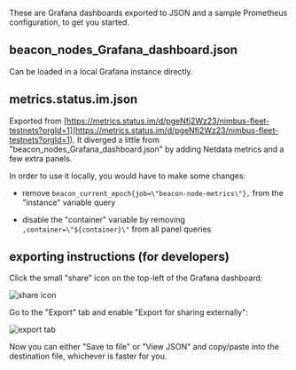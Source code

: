 These are Grafana dashboards exported to JSON and a sample Prometheus
configuration, to get you started.

## beacon_nodes_Grafana_dashboard.json

Can be loaded in a local Grafana instance directly.

## metrics.status.im.json

Exported from [https://metrics.status.im/d/pgeNfj2Wz23/nimbus-fleet-testnets?orgId=1](https://metrics.status.im/d/pgeNfj2Wz23/nimbus-fleet-testnets?orgId=1). It diverged a little from "beacon\_nodes\_Grafana\_dashboard.json" by adding Netdata metrics and a few extra panels.

In order to use it locally, you would have to make some changes:

- remove `beacon_current_epoch{job=\"beacon-node-metrics\"},` from the "instance" variable query

- disable the "container" variable by removing `,container=\"${container}\"` from all panel queries

## exporting instructions (for developers)

Click the small "share" icon on the top-left of the Grafana dashboard:

![share icon](https://i.imgur.com/ds3BJoj.png)

Go to the "Export" tab and enable "Export for sharing externally":

![export tab](https://i.imgur.com/sxgrThb.png)

Now you can either "Save to file" or "View JSON" and copy/paste into the destination file, whichever is faster for you.
